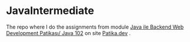 # JavaIntermediate
The repo where I do the assignments from module [Java ile Backend Web Development Patikası/ Java 102](https://app.patika.dev/courses/java-102) on site [Patika.dev](https://www.patika.dev) .
